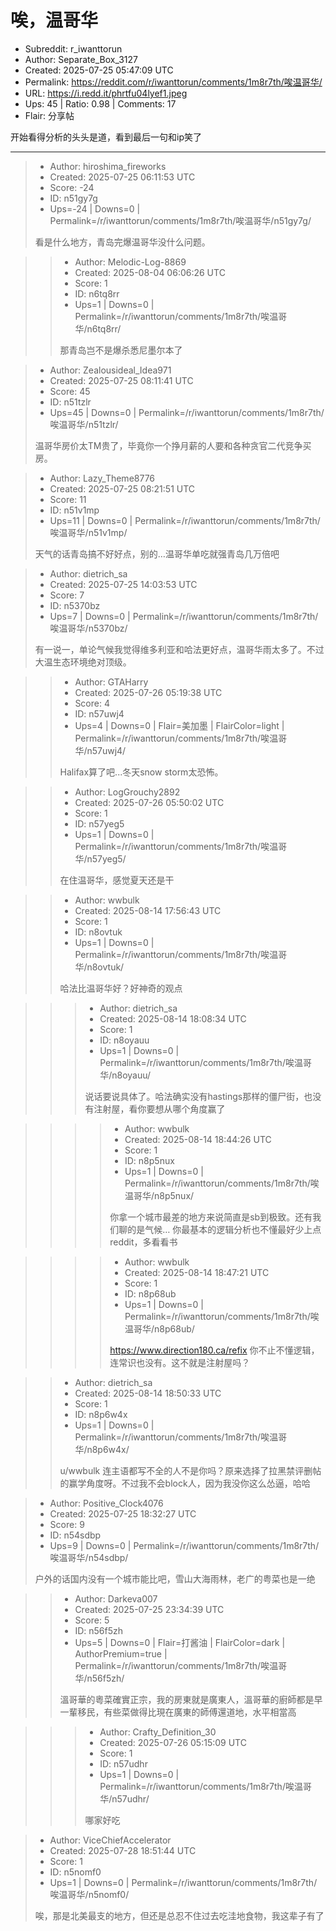 # 唉，温哥华

- Subreddit: r_iwanttorun
- Author: Separate_Box_3127
- Created: 2025-07-25 05:47:09 UTC
- Permalink: https://reddit.com/r/iwanttorun/comments/1m8r7th/唉温哥华/
- URL: https://i.redd.it/phrtfu04lyef1.jpeg
- Ups: 45 | Ratio: 0.98 | Comments: 17
- Flair: 分享帖


开始看得分析的头头是道，看到最后一句和ip笑了


---

> - Author: hiroshima_fireworks
> - Created: 2025-07-25 06:11:53 UTC
> - Score: -24
> - ID: n51gy7g
> - Ups=-24 | Downs=0 | Permalink=/r/iwanttorun/comments/1m8r7th/唉温哥华/n51gy7g/
>
> 看是什么地方，青岛完爆温哥华没什么问题。

>> - Author: Melodic-Log-8869
>> - Created: 2025-08-04 06:06:26 UTC
>> - Score: 1
>> - ID: n6tq8rr
>> - Ups=1 | Downs=0 | Permalink=/r/iwanttorun/comments/1m8r7th/唉温哥华/n6tq8rr/
>>
>> 那青岛岂不是爆杀悉尼墨尔本了

> - Author: Zealousideal_Idea971
> - Created: 2025-07-25 08:11:41 UTC
> - Score: 45
> - ID: n51tzlr
> - Ups=45 | Downs=0 | Permalink=/r/iwanttorun/comments/1m8r7th/唉温哥华/n51tzlr/
>
> 温哥华房价太TM贵了，毕竟你一个挣月薪的人要和各种贪官二代竞争买房。

> - Author: Lazy_Theme8776
> - Created: 2025-07-25 08:21:51 UTC
> - Score: 11
> - ID: n51v1mp
> - Ups=11 | Downs=0 | Permalink=/r/iwanttorun/comments/1m8r7th/唉温哥华/n51v1mp/
>
> 天气的话青岛搞不好好点，别的…温哥华单吃就强青岛几万倍吧

> - Author: dietrich_sa
> - Created: 2025-07-25 14:03:53 UTC
> - Score: 7
> - ID: n5370bz
> - Ups=7 | Downs=0 | Permalink=/r/iwanttorun/comments/1m8r7th/唉温哥华/n5370bz/
>
> 有一说一，单论气候我觉得维多利亚和哈法更好点，温哥华雨太多了。不过大温生态环境绝对顶级。

>> - Author: GTAHarry
>> - Created: 2025-07-26 05:19:38 UTC
>> - Score: 4
>> - ID: n57uwj4
>> - Ups=4 | Downs=0 | Flair=美加墨 | FlairColor=light | Permalink=/r/iwanttorun/comments/1m8r7th/唉温哥华/n57uwj4/
>>
>> Halifax算了吧...冬天snow storm太恐怖。

>> - Author: LogGrouchy2892
>> - Created: 2025-07-26 05:50:02 UTC
>> - Score: 1
>> - ID: n57yeg5
>> - Ups=1 | Downs=0 | Permalink=/r/iwanttorun/comments/1m8r7th/唉温哥华/n57yeg5/
>>
>> 在住温哥华，感觉夏天还是干

>> - Author: wwbulk
>> - Created: 2025-08-14 17:56:43 UTC
>> - Score: 1
>> - ID: n8ovtuk
>> - Ups=1 | Downs=0 | Permalink=/r/iwanttorun/comments/1m8r7th/唉温哥华/n8ovtuk/
>>
>> 哈法比温哥华好？好神奇的观点

>>> - Author: dietrich_sa
>>> - Created: 2025-08-14 18:08:34 UTC
>>> - Score: 1
>>> - ID: n8oyauu
>>> - Ups=1 | Downs=0 | Permalink=/r/iwanttorun/comments/1m8r7th/唉温哥华/n8oyauu/
>>>
>>> 说话要说具体了。哈法确实没有hastings那样的僵尸街，也没有注射屋，看你要想从哪个角度赢了

>>>> - Author: wwbulk
>>>> - Created: 2025-08-14 18:44:26 UTC
>>>> - Score: 1
>>>> - ID: n8p5nux
>>>> - Ups=1 | Downs=0 | Permalink=/r/iwanttorun/comments/1m8r7th/唉温哥华/n8p5nux/
>>>>
>>>> 你拿一个城市最差的地方来说简直是sb到极致。还有我们聊的是气候… 你最基本的逻辑分析也不懂最好少上点reddit，多看看书

>>>> - Author: wwbulk
>>>> - Created: 2025-08-14 18:47:21 UTC
>>>> - Score: 1
>>>> - ID: n8p68ub
>>>> - Ups=1 | Downs=0 | Permalink=/r/iwanttorun/comments/1m8r7th/唉温哥华/n8p68ub/
>>>>
>>>> https://www.direction180.ca/refix 你不止不懂逻辑，连常识也没有。这不就是注射屋吗？

>> - Author: dietrich_sa
>> - Created: 2025-08-14 18:50:33 UTC
>> - Score: 1
>> - ID: n8p6w4x
>> - Ups=1 | Downs=0 | Permalink=/r/iwanttorun/comments/1m8r7th/唉温哥华/n8p6w4x/
>>
>> u/wwbulk 连主语都写不全的人不是你吗？原来选择了拉黑禁评删帖的赢学角度呀。不过我不会block人，因为我没你这么怂逼，哈哈

> - Author: Positive_Clock4076
> - Created: 2025-07-25 18:32:27 UTC
> - Score: 9
> - ID: n54sdbp
> - Ups=9 | Downs=0 | Permalink=/r/iwanttorun/comments/1m8r7th/唉温哥华/n54sdbp/
>
> 户外的话国内没有一个城市能比吧，雪山大海雨林，老广的粤菜也是一绝

>> - Author: Darkeva007
>> - Created: 2025-07-25 23:34:39 UTC
>> - Score: 5
>> - ID: n56f5zh
>> - Ups=5 | Downs=0 | Flair=打酱油 | FlairColor=dark | AuthorPremium=true | Permalink=/r/iwanttorun/comments/1m8r7th/唉温哥华/n56f5zh/
>>
>> 溫哥華的粵菜確實正宗，我的房東就是廣東人，溫哥華的廚師都是早一輩移民，有些菜做得比現在廣東的師傅還道地，水平相當高

>>> - Author: Crafty_Definition_30
>>> - Created: 2025-07-26 05:15:09 UTC
>>> - Score: 1
>>> - ID: n57udhr
>>> - Ups=1 | Downs=0 | Permalink=/r/iwanttorun/comments/1m8r7th/唉温哥华/n57udhr/
>>>
>>> 哪家好吃

> - Author: ViceChiefAccelerator
> - Created: 2025-07-28 18:51:44 UTC
> - Score: 1
> - ID: n5nomf0
> - Ups=1 | Downs=0 | Permalink=/r/iwanttorun/comments/1m8r7th/唉温哥华/n5nomf0/
>
> 唉，那是北美最支的地方，但还是总忍不住过去吃洼地食物，我这辈子有了
